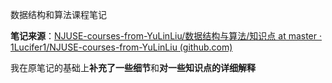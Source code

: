 数据结构和算法课程笔记

**笔记来源**：[NJUSE-courses-from-YuLinLiu/数据结构与算法/知识点 at master · 1Lucifer1/NJUSE-courses-from-YuLinLiu (github.com)](https://github.com/1Lucifer1/NJUSE-courses-from-YuLinLiu/tree/master/数据结构与算法/知识点)

我在原笔记的基础上**补充了一些细节**和**对一些知识点的详细解释**

